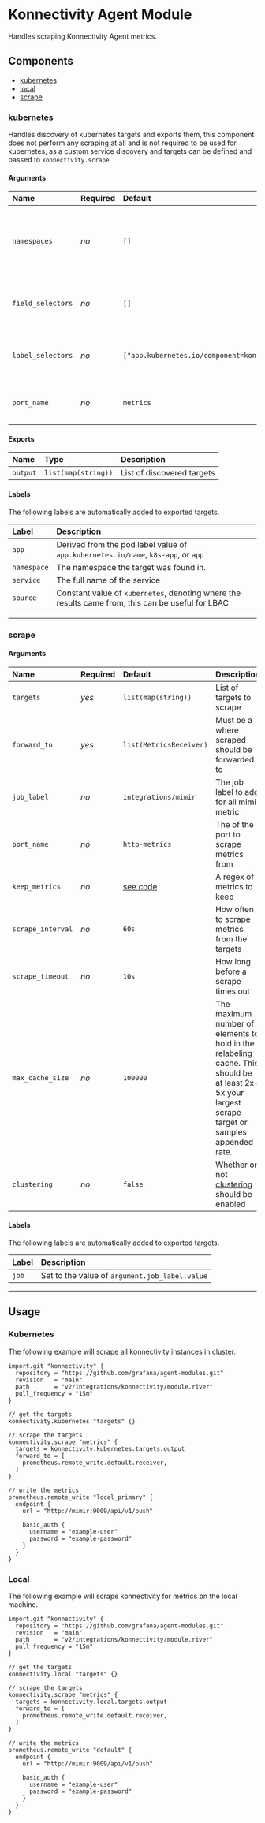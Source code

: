 # Konnectivity Agent Module

Handles scraping Konnectivity Agent metrics.

## Components

-   [kubernetes](#kubernetes)
-   [local](#local)
-   [scrape](#scrape)

### kubernetes

Handles discovery of kubernetes targets and exports them, this component does not perform any scraping at all and is not required to be used for kubernetes, as a custom service discovery and targets can be defined and passed to `konnectivity.scrape`

#### Arguments

| Name               | Required | Default                                        | Description                                                                 |
| :----------------- | :------- | :--------------------------------------------- | :-------------------------------------------------------------------------- |
| `namespaces`       | _no_     | `[]`                                           | The namespaces to look for targets in, the default (`[]`) is all namespaces |
| `field_selectors`  | _no_     | `[]`                                           | The label selectors to use to find matching targets                         |
| `label_selectors`  | _no_     | `["app.kubernetes.io/component=konnectivity"]` | The label selectors to use to find matching targets                         |
| `port_name`        | _no_     | `metrics`                                      | The of the port to scrape metrics from                                      |

#### Exports

| Name     | Type                | Description                |
| :------- | :------------------ | :--------------------------|
| `output` | `list(map(string))` | List of discovered targets |

#### Labels

The following labels are automatically added to exported targets.

| Label | Description |
| :---- | :-----------|
| `app`       | Derived from the pod label value of `app.kubernetes.io/name`, `k8s-app`, or `app`                                                                               |
| `namespace` | The namespace the target was found in.                                                                                                                          |
| `service`   | The full name of the service                                                                                                                                        |
| `source`    | Constant value of `kubernetes`, denoting where the results came from, this can be useful for LBAC                                                               |

---

### scrape

#### Arguments

| Name              | Required | Default                       | Description                                                                                                                                         |
| :---------------- | :------- | :---------------------------- | :-------------------------------------------------------------------------------------------------------------------------------------------------- |
| `targets`         | _yes_    | `list(map(string))`           | List of targets to scrape                                                                                                                           |
| `forward_to`      | _yes_    | `list(MetricsReceiver)`       | Must be a where scraped should be forwarded to                                                                                                      |
| `job_label`       | _no_     | `integrations/mimir`          | The job label to add for all mimir metric                                                                                                           |
| `port_name`       | _no_     | `http-metrics`                | The of the port to scrape metrics from                                                                                                              |
| `keep_metrics`    | _no_     | [see code](module.river#L202) | A regex of metrics to keep                                                                                                                          |
| `scrape_interval` | _no_     | `60s`                         | How often to scrape metrics from the targets                                                                                                        |
| `scrape_timeout`  | _no_     | `10s`                         | How long before a scrape times out                                                                                                                  |
| `max_cache_size`  | _no_     | `100000`                      | The maximum number of elements to hold in the relabeling cache.  This should be at least 2x-5x your largest scrape target or samples appended rate. |
| `clustering`      | _no_     | `false`                       | Whether or not [clustering](https://grafana.com/docs/agent/latest/flow/concepts/clustering/) should be enabled                                      |

#### Labels

The following labels are automatically added to exported targets.

| Label | Description |
| :---- | :-----------|
| `job` | Set to the value of `argument.job_label.value` |

---

## Usage

### Kubernetes

The following example will scrape all konnectivity instances in cluster.

```river
import.git "konnectivity" {
  repository = "https://github.com/grafana/agent-modules.git"
  revision   = "main"
  path       = "v2/integrations/konnectivity/module.river"
  pull_frequency = "15m"
}

// get the targets
konnectivity.kubernetes "targets" {}

// scrape the targets
konnectivity.scrape "metrics" {
  targets = konnectivity.kubernetes.targets.output
  forward_to = [
    prometheus.remote_write.default.receiver,
  ]
}

// write the metrics
prometheus.remote_write "local_primary" {
  endpoint {
    url = "http://mimir:9009/api/v1/push"

    basic_auth {
      username = "example-user"
      password = "example-password"
    }
  }
}
```

### Local

The following example will scrape konnectivity for metrics on the local machine.

```river
import.git "konnectivity" {
  repository = "https://github.com/grafana/agent-modules.git"
  revision   = "main"
  path       = "v2/integrations/konnectivity/module.river"
  pull_frequency = "15m"
}

// get the targets
konnectivity.local "targets" {}

// scrape the targets
konnectivity.scrape "metrics" {
  targets = konnectivity.local.targets.output
  forward_to = [
    prometheus.remote_write.default.receiver,
  ]
}

// write the metrics
prometheus.remote_write "default" {
  endpoint {
    url = "http://mimir:9009/api/v1/push"

    basic_auth {
      username = "example-user"
      password = "example-password"
    }
  }
}
```
